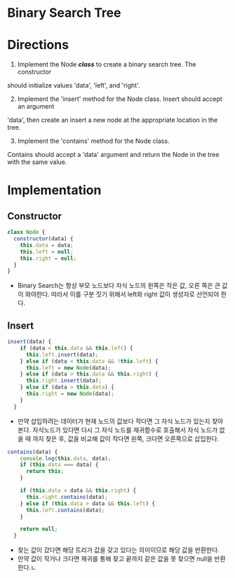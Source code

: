 # Binary Search Tree

# Directions

1) Implement the Node ***class*** to create a binary search tree.  The constructor

should initialize values 'data', 'left', and 'right'.

2) Implement the 'insert' method for the Node class.  Insert should accept an argument

'data', then create an insert a new node at the appropriate location in the tree.

3) Implement the 'contains' method for the Node class.  

Contains should accept a 'data' argument and return the Node in the tree with the same value.

# Implementation

## Constructor

```jsx
class Node {
  constructor(data) {
    this.data = data;
    this.left = null;
    this.right = null;
  }
}
```

- Binary Search는 항상 부모 노드보다 자식 노드의 왼쪽은 작은 값, 오른 쪽은 큰 값이 와야한다. 따라서 이를 구분 짓기 위해서 left와 right 값이 생성자로 선언되야 한다.

## Insert

```jsx
insert(data) {
    if (data < this.data && this.left) {
      this.left.insert(data);
    } else if (data < this.data && !this.left) {
      this.left = new Node(data);
    } else if (data > this.data && this.right) {
      this.right.insert(data);
    } else if (data > this.data) {
      this.right = new Node(data);
    }
  }
```

- 만약 삽입하려는 데이터가 현재 노드의 값보다 작다면 그 자식 노드가 있는지 찾아본다. 자식노드가 있다면 다시 그 자식 노드를 재귀함수로 호출해서 자식 노드가 없을 때  까지 찾은 후, 값을 비교해 값이 작다면 왼쪽, 크다면 오른쪽으로 삽입한다.

```jsx
contains(data) {
    console.log(this.data, data);
    if (this.data === data) {
      return this;
    }

    if (this.data < data && this.right) {
      this.right.contains(data);
    } else if (this.data > data && this.left) {
      this.left.contains(data);
    }

    return null;
  }
```

- 찾는 값이 갔다면 해당 트리가 값을 갖고 있다는 의미이므로 해당 값을 반환한다.
- 만약 값이 작거나 크다면 재귀를 통해 찾고 끝까지 같은 값을 못 찾으면 null을 반환한다.ㄴ